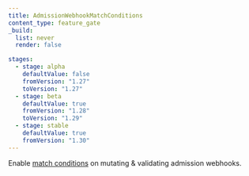 ```yaml
---
title: AdmissionWebhookMatchConditions
content_type: feature_gate
_build:
  list: never
  render: false

stages:
  - stage: alpha
    defaultValue: false
    fromVersion: "1.27"
    toVersion: "1.27"
  - stage: beta
    defaultValue: true
    fromVersion: "1.28"
    toVersion: "1.29"
  - stage: stable
    defaultValue: true
    fromVersion: "1.30"
---
```

Enable [match conditions](/docs/reference/access-authn-authz/extensible-admission-controllers/#matching-requests-matchconditions)
on mutating & validating admission webhooks.
